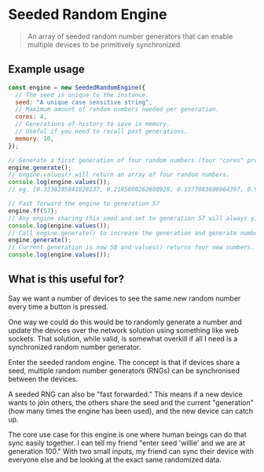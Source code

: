 # Seeded Random Engine

> An array of seeded random number generators that can enable multiple devices to be primitively synchronized.

## Example usage

```js
const engine = new SeededRandomEngine({
  // The seed is unique to the instance.
  seed: "A unique case sensitive string",
  // Maximum amount of random numbers needed per generation.
  cores: 4,
  // Generations of history to save in memory.
  // Useful if you need to recall past generations.
  memory: 10,
});

// Generate a first generation of four random numbers (four "cores" provided above).
engine.generate();
// engine.values() will return an array of four random numbers.
console.log(engine.values());
// eg. [0.3230205841828137, 0.2185600262600928, 0.1377083600964397, 0.9505280032753944]

// Fast forward the engine to generation 57
engine.ff(57);
// Any engine sharing this seed and set to generation 57 will always yield the same values.
console.log(engine.values());
// Call engine.generate() to increase the generation and generate numbers.
engine.generate();
// Current generation is now 58 and values() returns four new numbers.
console.log(engine.values());
```

## What is this useful for?

Say we want a number of devices to see the same new random number every time a button is pressed.

One way we could do this would be to randomly generate a number and update the devices over the network solution using something like web sockets. That solution, while valid, is somewhat overkill if all I need is a synchronized random number generator.

Enter the seeded random engine. The concept is that if devices share a seed, multiple random number generators (RNGs) can be synchronised between the devices.

A seeded RNG can also be "fast forwarded." This means if a new device wants to join others, the others share the seed and the current "generation" (how many times the engine has been used), and the new device can catch up.

The core use case for this engine is one where human beings can do that sync easily together. I can tell my friend "enter seed 'willie' and we are at generation 100." With two small inputs, my friend can sync their device with everyone else and be looking at the exact same randomized data.
